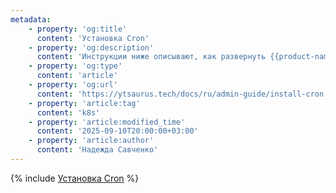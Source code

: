 ```yaml
---
metadata:
    - property: 'og:title'
      content: 'Установка Cron'
    - property: 'og:description'
      content: 'Инструкции ниже описывают, как развернуть {{product-name}} Cron в Kubernetes'
    - property: 'og:type'
      content: 'article'
    - property: 'og:url'
      content: 'https://ytsaurus.tech/docs/ru/admin-guide/install-cron'
    - property: 'article:tag'
      content: 'k8s'
    - property: 'article:modified_time'
      content: '2025-09-10T20:00:00+03:00'
    - property: 'article:author'
      content: 'Надежда Савченко'
---
```


{% include [Установка Cron](../_includes/admin-guide/install-cron.md) %}
